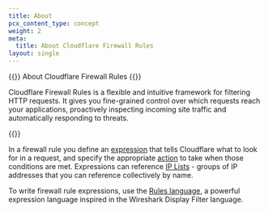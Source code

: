 ```yaml
---
title: About
pcx_content_type: concept
weight: 2
meta:
  title: About Cloudflare Firewall Rules
layout: single
---
```


{{<deprecated>}} About Cloudflare Firewall Rules {{</deprecated>}}

Cloudflare Firewall Rules is a flexible and intuitive framework for filtering HTTP requests. It gives you fine-grained control over which requests reach your applications, proactively inspecting incoming site traffic and automatically responding to threats.

{{<render file="_deprecation-notice.md">}}

In a firewall rule you define an [expression](/ruleset-engine/rules-language/expressions/) that tells Cloudflare what to look for in a request, and specify the appropriate [action](/firewall/cf-firewall-rules/actions/) to take when those conditions are met. Expressions can reference [IP Lists]((/waf/tools/lists/ip-lists/)) - groups of IP addresses that you can reference collectively by name.

To write firewall rule expressions, use the [Rules language](/ruleset-engine/rules-language/), a powerful expression language inspired in the Wireshark Display Filter language.

